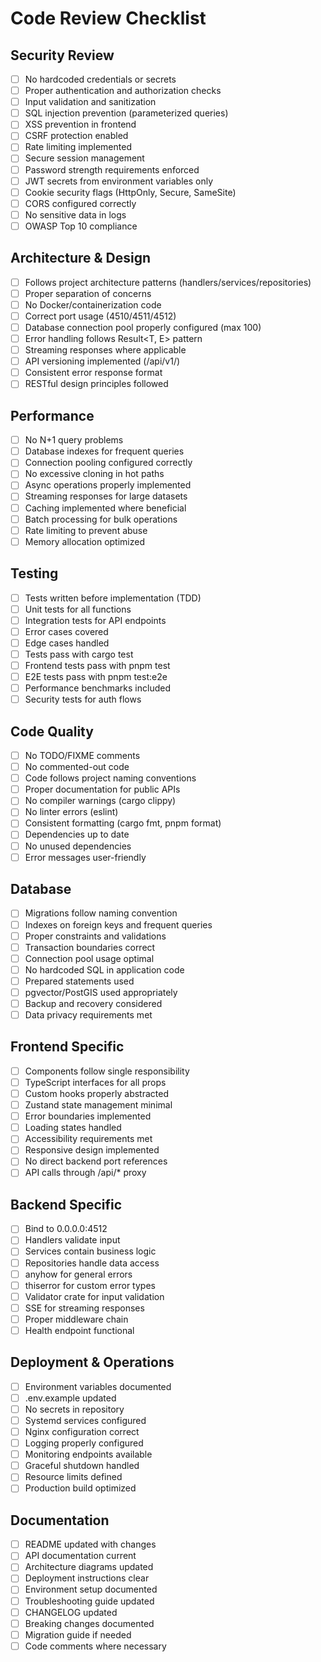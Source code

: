 # Code Review Checklist

## Security Review
- [ ] No hardcoded credentials or secrets
- [ ] Proper authentication and authorization checks
- [ ] Input validation and sanitization
- [ ] SQL injection prevention (parameterized queries)
- [ ] XSS prevention in frontend
- [ ] CSRF protection enabled
- [ ] Rate limiting implemented
- [ ] Secure session management
- [ ] Password strength requirements enforced
- [ ] JWT secrets from environment variables only
- [ ] Cookie security flags (HttpOnly, Secure, SameSite)
- [ ] CORS configured correctly
- [ ] No sensitive data in logs
- [ ] OWASP Top 10 compliance

## Architecture & Design
- [ ] Follows project architecture patterns (handlers/services/repositories)
- [ ] Proper separation of concerns
- [ ] No Docker/containerization code
- [ ] Correct port usage (4510/4511/4512)
- [ ] Database connection pool properly configured (max 100)
- [ ] Error handling follows Result<T, E> pattern
- [ ] Streaming responses where applicable
- [ ] API versioning implemented (/api/v1/)
- [ ] Consistent error response format
- [ ] RESTful design principles followed

## Performance
- [ ] No N+1 query problems
- [ ] Database indexes for frequent queries
- [ ] Connection pooling configured correctly
- [ ] No excessive cloning in hot paths
- [ ] Async operations properly implemented
- [ ] Streaming responses for large datasets
- [ ] Caching implemented where beneficial
- [ ] Batch processing for bulk operations
- [ ] Rate limiting to prevent abuse
- [ ] Memory allocation optimized

## Testing
- [ ] Tests written before implementation (TDD)
- [ ] Unit tests for all functions
- [ ] Integration tests for API endpoints
- [ ] Error cases covered
- [ ] Edge cases handled
- [ ] Tests pass with cargo test
- [ ] Frontend tests pass with pnpm test
- [ ] E2E tests pass with pnpm test:e2e
- [ ] Performance benchmarks included
- [ ] Security tests for auth flows

## Code Quality
- [ ] No TODO/FIXME comments
- [ ] No commented-out code
- [ ] Code follows project naming conventions
- [ ] Proper documentation for public APIs
- [ ] No compiler warnings (cargo clippy)
- [ ] No linter errors (eslint)
- [ ] Consistent formatting (cargo fmt, pnpm format)
- [ ] Dependencies up to date
- [ ] No unused dependencies
- [ ] Error messages user-friendly

## Database
- [ ] Migrations follow naming convention
- [ ] Indexes on foreign keys and frequent queries
- [ ] Proper constraints and validations
- [ ] Transaction boundaries correct
- [ ] Connection pool usage optimal
- [ ] No hardcoded SQL in application code
- [ ] Prepared statements used
- [ ] pgvector/PostGIS used appropriately
- [ ] Backup and recovery considered
- [ ] Data privacy requirements met

## Frontend Specific
- [ ] Components follow single responsibility
- [ ] TypeScript interfaces for all props
- [ ] Custom hooks properly abstracted
- [ ] Zustand state management minimal
- [ ] Error boundaries implemented
- [ ] Loading states handled
- [ ] Accessibility requirements met
- [ ] Responsive design implemented
- [ ] No direct backend port references
- [ ] API calls through /api/* proxy

## Backend Specific
- [ ] Bind to 0.0.0.0:4512
- [ ] Handlers validate input
- [ ] Services contain business logic
- [ ] Repositories handle data access
- [ ] anyhow for general errors
- [ ] thiserror for custom error types
- [ ] Validator crate for input validation
- [ ] SSE for streaming responses
- [ ] Proper middleware chain
- [ ] Health endpoint functional

## Deployment & Operations
- [ ] Environment variables documented
- [ ] .env.example updated
- [ ] No secrets in repository
- [ ] Systemd services configured
- [ ] Nginx configuration correct
- [ ] Logging properly configured
- [ ] Monitoring endpoints available
- [ ] Graceful shutdown handled
- [ ] Resource limits defined
- [ ] Production build optimized

## Documentation
- [ ] README updated with changes
- [ ] API documentation current
- [ ] Architecture diagrams updated
- [ ] Deployment instructions clear
- [ ] Environment setup documented
- [ ] Troubleshooting guide updated
- [ ] CHANGELOG updated
- [ ] Breaking changes documented
- [ ] Migration guide if needed
- [ ] Code comments where necessary